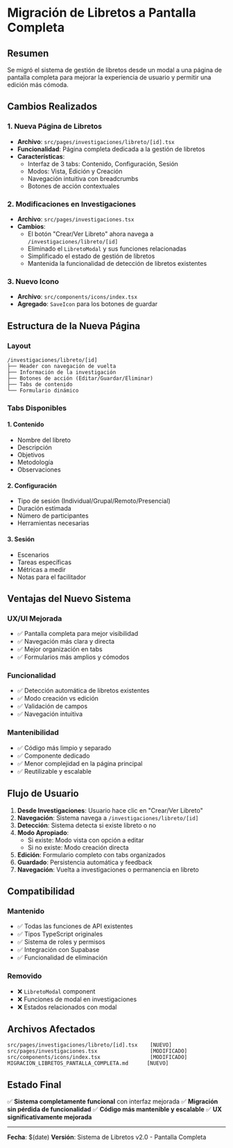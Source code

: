 # Migración de Libretos a Pantalla Completa

## Resumen
Se migró el sistema de gestión de libretos desde un modal a una página de pantalla completa para mejorar la experiencia de usuario y permitir una edición más cómoda.

## Cambios Realizados

### 1. Nueva Página de Libretos
- **Archivo**: `src/pages/investigaciones/libreto/[id].tsx`
- **Funcionalidad**: Página completa dedicada a la gestión de libretos
- **Características**:
  - Interfaz de 3 tabs: Contenido, Configuración, Sesión
  - Modos: Vista, Edición y Creación
  - Navegación intuitiva con breadcrumbs
  - Botones de acción contextuales

### 2. Modificaciones en Investigaciones
- **Archivo**: `src/pages/investigaciones.tsx`
- **Cambios**:
  - El botón "Crear/Ver Libreto" ahora navega a `/investigaciones/libreto/[id]`
  - Eliminado el `LibretoModal` y sus funciones relacionadas
  - Simplificado el estado de gestión de libretos
  - Mantenida la funcionalidad de detección de libretos existentes

### 3. Nuevo Icono
- **Archivo**: `src/components/icons/index.tsx`
- **Agregado**: `SaveIcon` para los botones de guardar

## Estructura de la Nueva Página

### Layout
```
/investigaciones/libreto/[id]
├── Header con navegación de vuelta
├── Información de la investigación
├── Botones de acción (Editar/Guardar/Eliminar)
├── Tabs de contenido
└── Formulario dinámico
```

### Tabs Disponibles

#### 1. Contenido
- Nombre del libreto
- Descripción
- Objetivos
- Metodología
- Observaciones

#### 2. Configuración
- Tipo de sesión (Individual/Grupal/Remoto/Presencial)
- Duración estimada
- Número de participantes
- Herramientas necesarias

#### 3. Sesión
- Escenarios
- Tareas específicas
- Métricas a medir
- Notas para el facilitador

## Ventajas del Nuevo Sistema

### UX/UI Mejorada
- ✅ Pantalla completa para mejor visibilidad
- ✅ Navegación más clara y directa
- ✅ Mejor organización en tabs
- ✅ Formularios más amplios y cómodos

### Funcionalidad
- ✅ Detección automática de libretos existentes
- ✅ Modo creación vs edición
- ✅ Validación de campos
- ✅ Navegación intuitiva

### Mantenibilidad
- ✅ Código más limpio y separado
- ✅ Componente dedicado
- ✅ Menor complejidad en la página principal
- ✅ Reutilizable y escalable

## Flujo de Usuario

1. **Desde Investigaciones**: Usuario hace clic en "Crear/Ver Libreto"
2. **Navegación**: Sistema navega a `/investigaciones/libreto/[id]`
3. **Detección**: Sistema detecta si existe libreto o no
4. **Modo Apropiado**: 
   - Si existe: Modo vista con opción a editar
   - Si no existe: Modo creación directa
5. **Edición**: Formulario completo con tabs organizados
6. **Guardado**: Persistencia automática y feedback
7. **Navegación**: Vuelta a investigaciones o permanencia en libreto

## Compatibilidad

### Mantenido
- ✅ Todas las funciones de API existentes
- ✅ Tipos TypeScript originales  
- ✅ Sistema de roles y permisos
- ✅ Integración con Supabase
- ✅ Funcionalidad de eliminación

### Removido
- ❌ `LibretoModal` component
- ❌ Funciones de modal en investigaciones
- ❌ Estados relacionados con modal

## Archivos Afectados

```
src/pages/investigaciones/libreto/[id].tsx    [NUEVO]
src/pages/investigaciones.tsx                 [MODIFICADO]
src/components/icons/index.tsx                [MODIFICADO]
MIGRACION_LIBRETOS_PANTALLA_COMPLETA.md      [NUEVO]
```

## Estado Final

✅ **Sistema completamente funcional** con interfaz mejorada
✅ **Migración sin pérdida de funcionalidad**
✅ **Código más mantenible y escalable**
✅ **UX significativamente mejorada**

---

**Fecha**: $(date)
**Versión**: Sistema de Libretos v2.0 - Pantalla Completa 